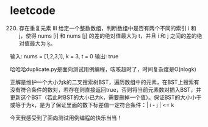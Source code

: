 # leetcode
220. 存在重复元素 III
给定一个整数数组，判断数组中是否有两个不同的索引 i 和 j，使得 nums [i] 和 nums [j] 的差的绝对值最大为 t，并且 i 和 j 之间的差的绝对值最大为 ķ。

输入: nums = [1,2,3,1], k = 3, t = 0
输出: true

哈哈哈duplicate.py是面向测试用例编程，咳咳超时了，时间复杂度是O(nlogk)

正解是维护一个大小为k的二叉搜索树BST，遍历数组中的元素，在BST上搜索有没有符合条件的数对，若存在则直接返回true，否则将当前元素数对插入BST，并更新这个BST（若此时BST的大小已为k，需要删掉一个值）。保证BST的大小小于或等于为k，是为了保证里面的数下标差值一定符合条件：| i - j | <= k

今天我感受到了面向测试用例编程的快乐当当！
